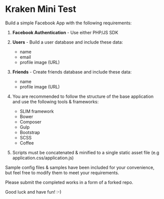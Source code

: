 # Kraken Mini Test

Build a simple Facebook App with the following requirements:

1. **Facebook Authentication** - Use either PHP/JS SDK

2. **Users** - Build a user database and include these data:
	- name
	- email
	- profile image (URL)

3. **Friends** - Create friends database and include these data:
	- name
	- profile image (URL)

4. You are recommended to follow the structure of the base application and use the following tools & frameworks:
	- SLIM framework
	- Bower
	- Composer
	- Gulp
	- Bootstrap
	- SCSS
	- Coffee

5. Scripts must be concatenated & minified to a single static asset file (e.g application.css/application.js)

Sample config files & samples have been included for your convenience, but feel free to modify them to meet your requirements.

Please submit the completed works in a form of a forked repo.

Good luck and have fun! :-)